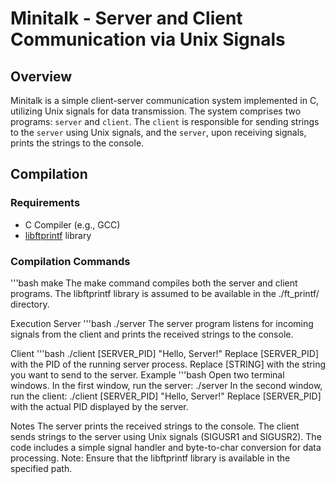 # Minitalk - Server and Client Communication via Unix Signals

## Overview

Minitalk is a simple client-server communication system implemented in C, utilizing Unix signals for data transmission. The system comprises two programs: `server` and `client`. The `client` is responsible for sending strings to the `server` using Unix signals, and the `server`, upon receiving signals, prints the strings to the console.

## Compilation

### Requirements

- C Compiler (e.g., GCC)
- [libftprintf](https://github.com/mouadelbh/Printf) library

### Compilation Commands

'''bash
make
The make command compiles both the server and client programs. The libftprintf library is assumed to be available in the ./ft_printf/ directory.

Execution
Server
'''bash
./server
The server program listens for incoming signals from the client and prints the received strings to the console.

Client
'''bash
./client [SERVER_PID] "Hello, Server!"
Replace [SERVER_PID] with the PID of the running server process.
Replace [STRING] with the string you want to send to the server.
Example
'''bash
Open two terminal windows.
In the first window, run the server:
./server
In the second window, run the client:
./client [SERVER_PID] "Hello, Server!"
Replace [SERVER_PID] with the actual PID displayed by the server.

Notes
The server prints the received strings to the console.
The client sends strings to the server using Unix signals (SIGUSR1 and SIGUSR2).
The code includes a simple signal handler and byte-to-char conversion for data processing.
Note: Ensure that the libftprintf library is available in the specified path.
